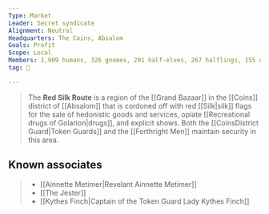 ```yaml
---
Type: Market
Leader: Secret syndicate
Alignment: Neutral
Headquarters: The Coins, Absalom
Goals: Profit
Scope: Local
Members: 1,909 humans, 326 gnomes, 291 half-elves, 267 halflings, 155 dwarves, 88 elves, 29 half-orcs, 61 others
tag: 👥

---
```


> The **Red Silk Route** is a region of the [[Grand Bazaar]] in the [[Coins]] district of [[Absalom]] that is cordoned off with red [[Silk|silk]] flags for the sale of hedonistic goods and services, opiate [[Recreational drugs of Golarion|drugs]], and explicit shows. Both the [[CoinsDistrict Guard|Token Guards]] and the [[Forthright Men]] maintain security in this area.


## Known associates

> - [[Ainnette Metimer|Revelant Ainnette Metimer]]
> - [[The Jester]]
> - [[Kythes Finch|Captain of the Token Guard Lady Kythes Finch]]






